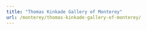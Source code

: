 ```yaml
---
title: "Thomas Kinkade Gallery of Monterey"
url: /monterey/thomas-kinkade-gallery-of-monterey/
---
```

